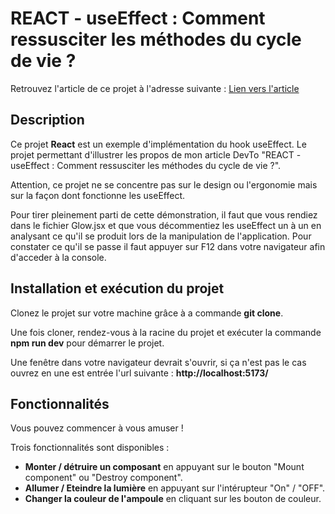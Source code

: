 # REACT - useEffect : Comment ressusciter les méthodes du cycle de vie ?

Retrouvez l'article de ce projet à l'adresse suivante : [Lien vers l'article](https://dev.to/vincent_react/react-useeffect-comment-ressusciter-les-methodes-du-cycle-de-vie--3alb)

## Description
Ce projet **React** est un exemple d'implémentation du hook useEffect. Le projet permettant d'illustrer les propos de mon article DevTo  "REACT - useEffect : Comment ressusciter les méthodes du cycle de vie ?".

Attention, ce projet ne se concentre pas sur le design ou l'ergonomie mais sur la façon dont fonctionne les useEffect.

Pour tirer pleinement parti de cette démonstration, il faut que vous rendiez dans le fichier Glow.jsx et que vous décommentiez les useEffect un à un en analysant ce qu'il se produit lors de la manipulation de l'application. Pour constater ce qu'il se passe il faut appuyer sur F12 dans votre navigateur afin d'acceder à la console.

## Installation et exécution du projet
Clonez le projet sur votre machine grâce à a commande **git clone**.

Une fois cloner, rendez-vous à la racine du projet et exécuter la commande **npm run dev** pour démarrer le projet.

Une fenêtre dans votre navigateur devrait s'ouvrir, si ça n'est pas le cas ouvrez en une est entrée l'url suivante : **http://localhost:5173/**

## Fonctionnalités
Vous pouvez commencer à vous amuser !

Trois fonctionnalités sont disponibles :
- **Monter / détruire un composant** en appuyant sur le bouton "Mount component" ou "Destroy component".
- **Allumer / Eteindre la lumière** en appuyant sur l'intérupteur "On" / "OFF".
- **Changer la couleur de l'ampoule** en cliquant sur les bouton de couleur.